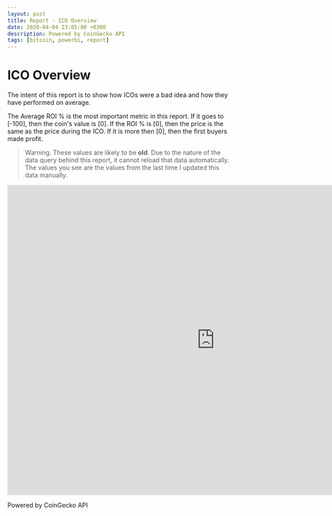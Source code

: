 ```yaml
---
layout: post
title: Report - ICO Overview
date: 2020-04-04 23:05:00 +0300
description: Powered by CoinGecko API
tags: [bitcoin, powerbi, report]
---
```


# ICO Overview

The intent of this report is to show how ICOs were a bad idea and how they have performed on average.

The Average ROI % is the most important metric in this report. If it goes to [-100], then the coin's value is [0]. If the ROI % is [0], then the price is the same as the price during the ICO. If it is more then [0], then the first buyers made profit.

> Warning. These values are likely to be **old**. Due to the nature of the data query behind this report, it cannot reload that data automatically. The values you see are the values from the last time I updated this data manually.

<div>
<iframe width="933" height="700" src="https://app.powerbi.com/view?r=eyJrIjoiMTk5OWEzZGEtMTc2Yy00ZTkzLWEwZTctNjk2ODYxMzFjZmRkIiwidCI6IjhlNjQxMWI3LTZmYjktNDhmNS05NTQ4LTAwYjJlMTc3N2RkZiIsImMiOjl9" frameborder="0" allowFullScreen="true"></iframe>
</div>

Powered by CoinGecko API
